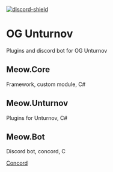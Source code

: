 [discord-shield]: https://img.shields.io/discord/502421788693757965?color=5865F2&logo=discord&logoColor=white
[discord-invite]: https://discord.gg/quxja4axN3

[ ![discord-shield][] ][discord-invite]

# OG Unturnov
Plugins and discord bot for OG Unturnov

## Meow.Core
Framework, custom module, C#

## Meow.Unturnov
Plugins for Unturnov, C#

## Meow.Bot
Discord bot, concord, C

[Concord](https://github.com/Cogmasters/concord)
